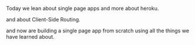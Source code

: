 Today we lean about single page apps and more about heroku.





and about Client-Side Routing.







and now are building a single page app from scratch using all the things we have learned about.
